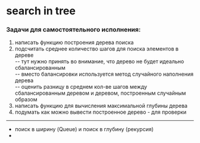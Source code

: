 # search in tree  

### Задачи для самостоятельного исполнения:  

1) написать функцию построения дерева поиска
2) подсчитать среднее количество шагов для поиска элементов в дереве    
-- тут нужно принять во внимание, что дерево не будет идеально сбалансированным    
-- вместо балансировки используется метод случайного наполнения дерева  
-- оценить разницу в среднем кол-ве шагов между сбалансированным деревом
  и деревом, построенным случайным образом  
3) написать функцию для вычисления максимальной глубины дерева  
4) подумать как можно вывести построенное дерево - для проверки  

---  

- поиск в ширину (Queue) и поиск в глубину (рекурсия)  
- 

